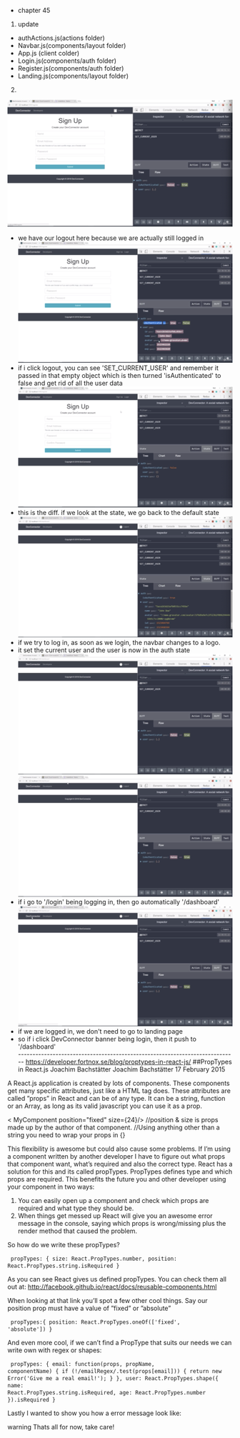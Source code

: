 - chapter 45
1. update
- authActions.js(actions folder)
- Navbar.js(components/layout folder)
- App.js (client colder)
- Login.js(components/auth folder)
- Register.js(components/auth folder)
- Landing.js(components/layout folder)

2.
![](images/logout-conditional-navbar-links-1.png)
- we have our logout here because we are actually still logged in
![](images/logout-conditional-navbar-links-2.png)
- if i click logout, you can see 'SET_CURRENT_USER' and remember it passed in that empty object which is then turned 'isAuthenticated' to false and get rid of all the user data
![](images/logout-conditional-navbar-links-3.png)
- this is the diff. if we look at the state, we go back to the default state
![](images/logout-conditional-navbar-links-4.png)
- if we try to log in, as soon as we login, the navbar changes to a logo.
- it set the current user and the user is now in the auth state
![](images/logout-conditional-navbar-links-5.png)
![](images/logout-conditional-navbar-links-6.png)
- if i go to '/login' being logging in, then go automatically '/dashboard'
![](images/logout-conditional-navbar-links-7.png)
- if we are logged in, we don't need to go to landing page
- so if i click DevConnector banner being login, then it push to '/dashboard'
</br>----------------------------------------------------------------------------
https://developer.fortnox.se/blog/proptypes-in-react-js/
##PropTypes in React.js
Joachim Bachstätter Joachim Bachstätter  17 February 2015

A React.js application is created by lots of components. These components get many specific attributes, just like a HTML tag does.
These attributes are called ”props” in React and can be of any type. It can be a string, function or an Array, as long as its valid javascript you can use it as a prop.


< MyComponent position="fixed" size={24}/> 
//position & size is props made up by the  author of that component.
//Using anything other than a string you need to wrap your props in {}

This flexibility is awesome but could also cause some problems. If I’m using a component written by another developer I have to figure out what props that component want, what’s required and also the correct type. React has a solution for this and its called propTypes. PropTypes defines type and which props are required. This benefits the future you and other developer using your component in two ways:

1. You can easily open up a component and check which props are required and what type they should be.
2. When things get messed up React will give you an awesome error message in the console, saying which props is wrong/missing plus the render method that caused the problem.

So how do we write these propTypes?

<code><pre>
propTypes: {
  size: React.PropTypes.number,
  position: React.PropTypes.string.isRequired
}
</pre></code>

As you can see React gives us defined propTypes. You can check them all out at: http://facebook.github.io/react/docs/reusable-components.html

When looking at that link you’ll spot a few other cool things. Say our position prop must have a value of ”fixed” or ”absolute”

<code><pre>
propTypes:{
     position: React.PropTypes.oneOf(['fixed', 'absolute'])
}
</pre></code>
And even more cool, if we can’t find a PropType that suits our needs we can write own with regex or shapes:

<code><pre>
propTypes: {
     email: function(props, propName, componentName) {
          if (!/emailRegex/.test(props[email])) {
               return new Error('Give me a real email!');
          }
     },
     user: React.PropTypes.shape({
                   name: React.PropTypes.string.isRequired,
                   age: React.PropTypes.number
           }).isRequired
}
</pre></code>
Lastly I wanted to show you how a error message look like:

warning
Thats all for now, take care!
